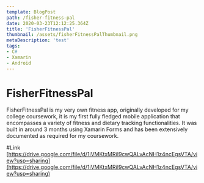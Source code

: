 ```yaml
---
template: BlogPost
path: /fisher-fitness-pal
date: 2020-03-23T12:12:25.364Z
title: 'FisherFitnessPal'
thumbnail: /assets/fisherFitnessPalThumbnail.png
metaDescription: 'test'
tags:
- C#
- Xamarin
- Android
---
```

# FisherFitnessPal

FisherFitnessPal is my very own fitness app, originally developed for my college coursework, it is my first fully fledged mobile application that encompasses a variety of fitness and dietary tracking functionalities. It was built in around 3 months using Xamarin Forms and has been extensively documented as required for my coursework.

#Link
[https://drive.google.com/file/d/1iVMKtxMRiI9cwQALvAcNH1z4ncEgsVTA/view?usp=sharing](https://drive.google.com/file/d/1iVMKtxMRiI9cwQALvAcNH1z4ncEgsVTA/view?usp=sharing)


